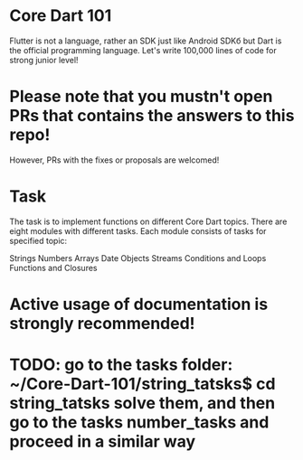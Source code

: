 # Core Dart 101
 Flutter is not a language, rather an SDK just like Android SDKб but Dart is the official programming language. Let's write 100,000 lines of code for strong junior level!

# Please note that you mustn't open PRs that contains the answers to this repo!

However, PRs with the fixes or proposals are welcomed!

# Task
The task is to implement functions on different Core Dart topics. There are eight modules with different tasks. Each module consists of tasks for specified topic:

Strings
Numbers
Arrays
Date
Objects
Streams
Conditions and Loops
Functions and Closures

# Active usage of documentation is strongly recommended!


# TODO: go to the tasks folder: ~/Core-Dart-101/string_tatsks$ cd string_tatsks solve them, and then go to the tasks number_tasks and proceed in a similar way
